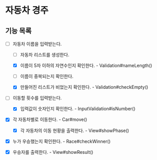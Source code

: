 # 자동차 경주

## 기능 목록

- [ ] 자동차 이름을 입력받는다.
  - [ ] 자동차 리스트를 생성한다.
  - [x] 이름이 5자 이하의 자연수인지 확인한다. - Validation#nameLength()
  - [ ] 이름이 중복되는지 확인한다.
  - [x] 만들어진 리스트가 비었는지 확인한다. - Validation#checkEmpty()


- [ ] 이동할 횟수를 입력받는다.
  - [x] 입력값이 숫자인지 확인한다. - InputValidation#isNumber()


- [x] 각 자동차별로 이동한다. - Car#move()
  - [x] 각 자동차의 이동 현황을 출력한다. - View#showPhase()


- [x] 누가 우승했는지 확인한다. - Race#checkWinner()


- [x] 우승자를 출력한다. - View#showResult()
